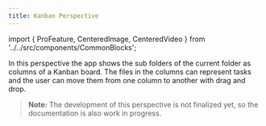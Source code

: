 ```yaml
---
title: Kanban Perspective
---
```


import { ProFeature, CenteredImage, CenteredVideo } from '../../src/components/CommonBlocks';

<ProFeature />

In this perspective the app shows the sub folders of the current folder as columns of a Kanban board. The files in the columns can represent tasks and the user can move them from one column to another with drag and drop.

<CenteredImage
    caption="Preview of the Kanban perspective"
    src="/media/kanban/swtich-to-kanban-perspective.png"
    showCaption
  />

> **Note:** The development of this perspective is not finalized yet, so the documentation is also work in progress.
